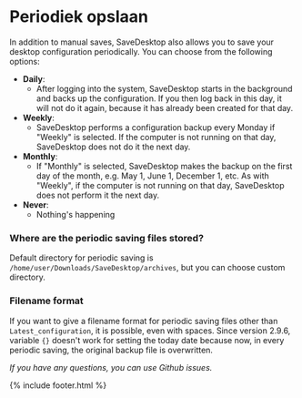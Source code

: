 # Periodiek opslaan
In addition to manual saves, SaveDesktop also allows you to save your desktop configuration periodically. You can choose from the following options:
- **Daily**: 
  - After logging into the system, SaveDesktop starts in the background and backs up the configuration. If you then log back in this day, it will not do it again, because it has already been created for that day.
- **Weekly**:
  - SaveDesktop performs a configuration backup every Monday if "Weekly" is selected. If the computer is not running on that day, SaveDesktop does not do it the next day.
- **Monthly**:
  - If "Monthly" is selected, SaveDesktop makes the backup on the first day of the month, e.g. May 1, June 1, December 1, etc. As with "Weekly", if the computer is not running on that day, SaveDesktop does not perform it the next day.
- **Never**:
  - Nothing's happening

### Where are the periodic saving files stored?
Default directory for periodic saving is `/home/user/Downloads/SaveDesktop/archives`, but you can choose custom directory.

### Filename format
If you want to give a filename format for periodic saving files other than `Latest_configuration`, it is possible, even with spaces. Since version 2.9.6, variable `{}` doesn't work for setting the today date because now, in every periodic saving, the original backup file is overwritten.

_If you have any questions, you can use Github issues._

{% include footer.html %}
